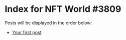 # Index for NFT World #3809
Posts will be displayed in the order below:

- [Your first post](./001-first.md)

